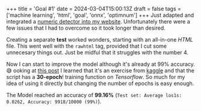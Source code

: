 +++
title = 'Goal #1'
date = 2024-03-04T15:00:13Z
draft = false
tags = ['machine learning', 'html', 'goal', 'onnx', 'optimnum']
+++
Just adapted and integrated a [numeric detector into my website](projects/detector/detector/).
Unfortunately there were a few issues that I had to overcome so it took longer than desired.

Creating a separate **test** worked wonders, starting with an all-in-one *HTML* file. This went well with the `rawhtml` tag, provided that I cut some unnecesary things out.
Just be midful that it struggles with the number 4.

Now I can start to improve the model although it's already at 99% accuracy. 😅️
ooking at [this post](https://towardsdatascience.com/going-beyond-99-mnist-handwritten-digits-recognition-cfff96337392?gi=3e1b3833afaf) I learned that it's an exercise from [kaggle](https://www.kaggle.com/) and that the script has a **30-epoch**! training function on *Tensorflow*. So much for my idea of using it directly but changing the number of epochs is easy enough.

The Model reached an accuracy of **99.16%** (`Test set: Average los1s: 0.0262, Accuracy: 9918/10000 (99%)`).
